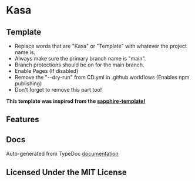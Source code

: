 # Kasa

## Template

- Replace words that are "Kasa" or "Template" with whatever the project name is.
- Always make sure the primary branch name is "main".
- Branch protections should be on for the main branch.
- Enable Pages (If disabled)
- Remove the "--dry-run" from CD.yml in .github workflows (Enables npm publishing)
- Don't forget to remove this part too!

**This template was inspired from the [sapphire-template!](https://github.com/sapphiredev/sapphire-template)**

## Features

## Docs

Auto-generated from TypeDoc [documentation](https://hidden-umbrella.github.io/template/)

## Licensed Under the MIT License
